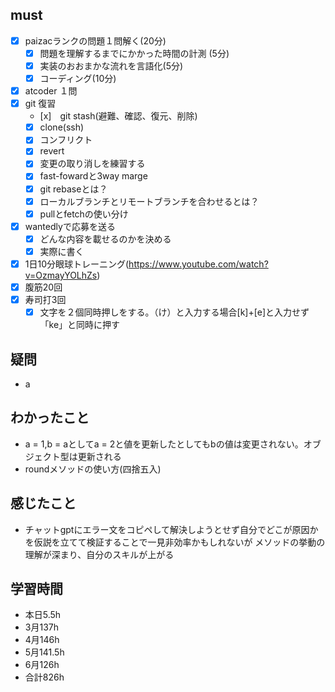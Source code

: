 

## must
- [x] paizacランクの問題１問解く(20分)
  - [x] 問題を理解するまでにかかった時間の計測 (5分)
  - [x] 実装のおおまかな流れを言語化(5分)
  - [x] コーディング(10分)
- [x] atcoder １問
- [x] git 復習
  - [x]　git stash(避難、確認、復元、削除)
  - [x] clone(ssh)
  - [x] コンフリクト
  - [x] revert
  - [x] 変更の取り消しを練習する
  - [x] fast-fowardと3way marge
  - [x] git rebaseとは？
  - [x] ローカルブランチとリモートブランチを合わせるとは？
  - [x] pullとfetchの使い分け
- [x] wantedlyで応募を送る 
  - [x] どんな内容を載せるのかを決める
  - [x] 実際に書く
- [x] 1日10分眼球トレーニング(https://www.youtube.com/watch?v=OzmayYOLhZs)
- [x] 腹筋20回
- [x] 寿司打3回
  - [x] 文字を２個同時押しをする。（け）と入力する場合[k]+[e]と入力せず「ke」と同時に押す

## 疑問
- a


## わかったこと
- a = 1,b = aとしてa = 2と値を更新したとしてもbの値は変更されない。オブジェクト型は更新される
- roundメソッドの使い方(四捨五入)
## 感じたこと
- チャットgptにエラー文をコピペして解決しようとせず自分でどこが原因かを仮説を立てて検証することで一見非効率かもしれないが
  メソッドの挙動の理解が深まり、自分のスキルが上がる
  

## 学習時間
  - 本日5.5h
  - 3月137h
  - 4月146h
  - 5月141.5h
  - 6月126h　
  - 合計826h
    

